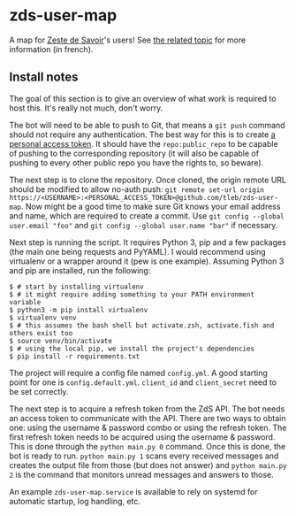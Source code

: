 # zds-user-map

A map for [Zeste de Savoir](https://zestedesavoir.com/)'s users! See [the related topic](https://zestedesavoir.com/forums/sujet/9260/une-carte-des-membres-de-zeste-de-savoir/) for more information (in french).

## Install notes

The goal of this section is to give an overview of what work is required to host this. It's really not much, don't worry.

The bot will need to be able to push to Git, that means a `git push` command should not require any authentication. The best way for this is to create [a personal access token](https://github.com/settings/tokens/new). It should have the `repo:public_repo` to be capable of pushing to the corresponding repository (it will also be capable of pushing to every other public repo you have the rights to, so beware).

The next step is to clone the repository. Once cloned, the origin remote URL should be modified to allow no-auth push: `git remote set-url origin https://<USERNAME>:<PERSONAL_ACCESS_TOKEN>@github.com/tleb/zds-user-map`. Now might be a good time to make sure Git knows your email address and name, which are required to create a commit. Use `git config --global user.email "foo"` and `git config --global user.name "bar"` if necessary.

Next step is running the script. It requires Python 3, pip and a few packages (the main one being requests and PyYAML). I would recommend using virtualenv or a wrapper around it (pew is one example). Assuming Python 3 and pip are installed, run the following:

```
$ # start by installing virtualenv
$ # it might require adding something to your PATH environment variable
$ python3 -m pip install virtualenv
$ virtualenv venv
$ # this assumes the bash shell but activate.zsh, activate.fish and others exist too
$ source venv/bin/activate
$ # using the local pip, we install the project's dependencies
$ pip install -r requirements.txt
```

The project will require a config file named `config.yml`. A good starting point for one is `config.default.yml`. `client_id` and `client_secret` need to be set correctly.

The next step is to acquire a refresh token from the ZdS API. The bot needs an access token to communicate with the API. There are two ways to obtain one: using the username & password combo or using the refresh token. The first refresh token needs to be acquired using the username & password. This is done through the `python main.py 0` command. Once this is done, the bot is ready to run. `python main.py 1` scans every received messages and creates the output file from those (but does not answer) and `python main.py 2` is the command that monitors unread messages and answers to those.

An example `zds-user-map.service` is available to rely on systemd for automatic startup, log handling, etc.
